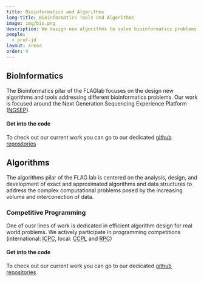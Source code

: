 ```yaml
---
title: Bioinformatics and Algorithms
long-title: Bioinformatics Tools and Algorithms
image: img/bio.png
description: We design new algorithms to solve bioinformatics problems
people:
  - prof-jd  
layout: areas
order: 4
---
```


## BioInformatics

The Bioinformatics pilar of the FLAGlab focuses on the design new algorithms and tools addressing different bioinformatics problems. Our work is focused around the Next Generation Sequencing Experience Platform ([NGSEP](https://sourceforge.net/p/ngsep/wiki/Home/)).

#### Get into the code

To check out our current work you can go to our dedicated [github repositories](https://github.com/orgs/FLAGlab/teams/bioinformatics)

## Algorithms

The algorithms pilar of the FLAG lab is centered on the analysis, design, and development of exact and approximated algorithms and data structures to address the complex computational problems posed by the increasing volume and interconection of data.

### Competitive Programming

One of ousr lines of work is dedicated in efficient algorithm design for real world problems. We actively participate in programming competitions (international: [ICPC](https://icpc.global), local: [CCPL](https://www.programmingleague.org) and [RPC](http://redprogramacioncompetitiva.com))

#### Get into the code

To check out our current work you can go to our dedicated [github repositories](https://github.com/orgs/FLAGlab/teams/algorithms)
